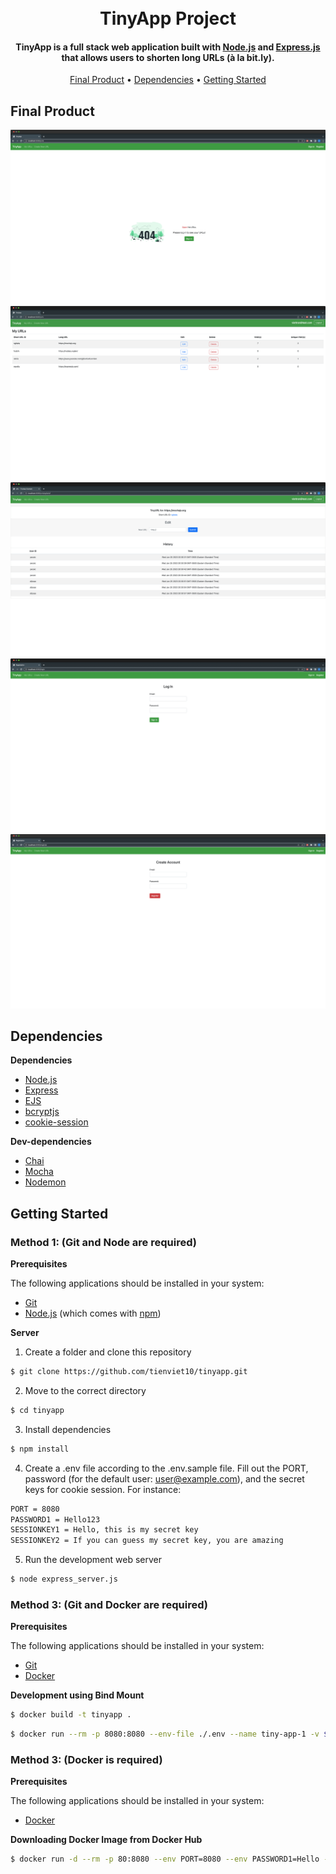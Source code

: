 
<h1 align="center">
  <br>
  TinyApp Project
  <br>
</h1>

<h4 align="center">TinyApp is a full stack web application built with <a href="https://nodejs.org/en/">Node.js</a> and <a href="https://expressjs.com/">Express.js</a> that allows users to shorten long URLs (à la bit.ly).</h4>

<p align="center">
  <a href="#final-product">Final Product</a> •
  <a href="#dependencies">Dependencies</a> •
  <a href="#getting-started">Getting Started</a>
</p>



## Final Product

!["Screenshot of URLs page - Not Login"](https://github.com/tienviet10/tinyapp/blob/main/docs/urls-no-login.png?raw=true)
!["Screenshot of URLs page"](https://github.com/tienviet10/tinyapp/blob/main/docs/urls.png?raw=true)
!["Screenshot of Editting page"](https://github.com/tienviet10/tinyapp/blob/main/docs/edit-short-url.png?raw=true)
!["Screenshot of Login page"](https://github.com/tienviet10/tinyapp/blob/main/docs/login.png?raw=true)
!["Screenshot of Registration page"](https://github.com/tienviet10/tinyapp/blob/main/docs/register-account.png?raw=true)


## Dependencies

**Dependencies**

- [Node.js](https://nodejs.org/en/)
- [Express](https://expressjs.com/)
- [EJS](https://ejs.co/)
- [bcryptjs](https://github.com/kelektiv/node.bcrypt.js#readme)
- [cookie-session](https://github.com/expressjs/cookie-session#readme)

**Dev-dependencies**
- [Chai](https://www.chaijs.com/)
- [Mocha](https://mochajs.org/)
- [Nodemon](https://nodemon.io/)

## Getting Started

### Method 1: (Git and Node are required)

**Prerequisites**

The following applications should be installed in your system:
* [Git](https://git-scm.com) 
* [Node.js](https://nodejs.org/en/download/) (which comes with [npm](http://npmjs.com))


**Server**

1. Create a folder and clone this repository

```sh
$ git clone https://github.com/tienviet10/tinyapp.git
```

2. Move to the correct directory

```sh
$ cd tinyapp
```

3. Install dependencies

```sh
$ npm install
```
4. Create a .env file according to the .env.sample file. Fill out the PORT, password (for the default user: user@example.com), and the secret keys for cookie session. For instance: 

```sh
PORT = 8080
PASSWORD1 = Hello123
SESSIONKEY1 = Hello, this is my secret key
SESSIONKEY2 = If you can guess my secret key, you are amazing
```

5. Run the development web server

```sh
$ node express_server.js
```

### Method 3: (Git and Docker are required)

**Prerequisites**

The following applications should be installed in your system:
* [Git](https://git-scm.com) 
* [Docker](https://docs.docker.com/get-docker/)

**Development using Bind Mount**

```sh
$ docker build -t tinyapp .
```

```sh
$ docker run --rm -p 8080:8080 --env-file ./.env --name tiny-app-1 -v $(pwd):/app:ro -v /app/node_modules tinyapp
```

### Method 3: (Docker is required)

**Prerequisites**

The following applications should be installed in your system:
* [Docker](https://docs.docker.com/get-docker/)

**Downloading Docker Image from Docker Hub**

```sh
$ docker run -d --rm -p 80:8080 --env PORT=8080 --env PASSWORD1=Hello --env SESSIONKEY1=Hello --env SESSIONKEY2=Hi tienviet/tiny-app
```

